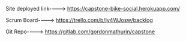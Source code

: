 Site deployed link----> https://capstone-bike-social.herokuapp.com/

Scrum Board----> https://trello.com/b/Iy4WJosw/backlog

Git Repo----> https://gitlab.com/gordonmathurin/capstone
